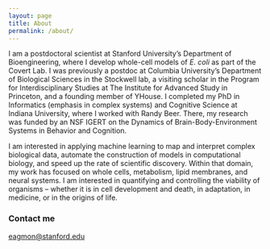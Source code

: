 ```yaml
---
layout: page
title: About
permalink: /about/
---
```


I am a postdoctoral scientist at Stanford University’s Department of Bioengineering, where I develop whole-cell models 
of *E. coli* as part of the Covert Lab. I was previously a postdoc at Columbia University’s Department of Biological 
Sciences in the Stockwell lab, a visiting scholar in the Program for Interdisciplinary Studies at The Institute for 
Advanced Study in Princeton, and a founding member of YHouse. I completed my PhD in Informatics (emphasis in complex 
systems) and Cognitive Science at Indiana University, where I worked with Randy Beer. There, my research was funded by 
an NSF IGERT on the Dynamics of Brain-Body-Environment Systems in Behavior and Cognition.

I am interested in applying machine learning to map and interpret complex biological data, automate the construction of 
models in computational biology, and speed up the rate of scientific discovery. Within that domain, my work has focused 
on whole cells, metabolism, lipid membranes, and neural systems. I am interested in quantifying and controlling the 
viability of organisms – whether it is in cell development and death, in adaptation, in medicine, or in the origins of 
life.

### Contact me

[eagmon@stanford.edu](mailto:eagmon@stanford.edu)